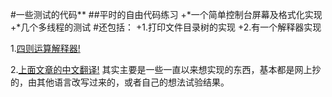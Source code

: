 #一些测试的代码**
##平时的自由代码练习
	+*一个简单控制台屏幕及格式化实现
	+*几个多线程的测试
#还包括：
	+1.打印文件目录树的实现
	+2.有一个解释器实现

1.[四则运算解释器!](https://github.com/rspivak/lsbasi)

2.[上面文章的中文翻译!](http://www.oschina.net/translate/build-a-simple-interpreter-part-1)
其实主要是一些一直以来想实现的东西，基本都是网上抄的，由其他语言改写过来的，或者自己的想法试验结果。